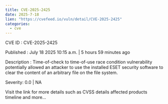 ```yaml
--- 
title: CVE-2025-2425
date: 2025-7-18
lien: "https://cvefeed.io/vuln/detail/CVE-2025-2425"
categories:
  - cve
---
```


CVE ID : CVE-2025-2425

Published :  July 18
2025
10:15 a.m. | 5 hours
59 minutes ago

Description : Time-of-check to time-of-use race condition vulnerability potentially allowed an attacker to use the installed ESET security software to clear the content of an arbitrary file on the file system.

Severity: 0.0 | NA

Visit the link for more details
such as CVSS details
affected products
timeline
and more...
